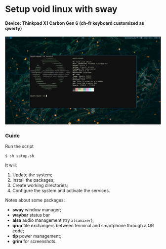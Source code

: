 # Setup void linux with sway
#### Device: Thinkpad X1 Carbon Gen 6 (ch-fr keyboard customized as qwerty)

![alt text](https://github.com/pado31/linux_setup/blob/void_sway/img/ps_20221210200617.png?raw=true)

### Guide
Run the script 
```
$ sh setup.sh
```

It will:
1. Update the system;
2. Install the packages;
3. Create working directories;
4. Configure the system and activate the services.

Notes about some packages:
- **sway** window manager;
- **waybar** status bar
- **alsa** audio management (try `alsamixer`);
- **qrcp** file exchangers between terminal and smartphone through a QR code;
- **tlp** power management;
- **grim** for screenshots.
